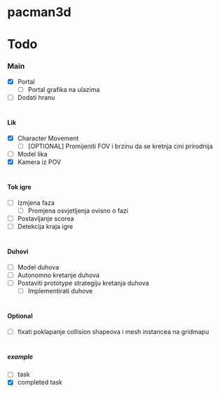 # pacman3d

# Todo
### Main
- [x] Portal
  - [ ] Portal grafika na ulazima
- [ ] Dodati hranu 
#
#### Lik
- [x] Character Movement
  - [ ] [OPTIONAL] Promijeniti FOV i brzinu da se kretnja cini prirodnija
- [ ] Model lika
- [x] Kamera iz POV
#
#### Tok igre
- [ ] Izmjena faza
  - [ ] Promjena osvjetljenja ovisno o fazi
- [ ] Postavljanje scorea
- [ ] Detekcija kraja igre
#
#### Duhovi
- [ ] Model duhova
- [ ] Autonomno kretanje duhova
- [ ] Postaviti prototype strategiju kretanja duhova
  - [ ] Implementirati duhove
#

#### Optional
- [ ] fixati poklapanje collision shapeova i mesh instancea na gridmapu

#

##### example
- [ ] task
- [x] completed task
